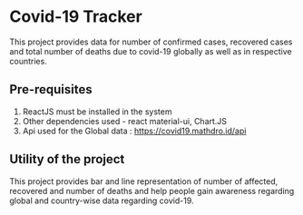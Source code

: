# Covid-19 Tracker

This project provides data for number of confirmed cases, recovered cases and total number of deaths due to covid-19 globally as well as in respective countries.

## Pre-requisites

1. ReactJS must be installed in the system
2. Other dependencies used - react material-ui, Chart.JS
3. Api used for the Global data : https://covid19.mathdro.id/api

## Utility of the project
This project provides bar and line representation of number of affected, recovered and number of deaths and help people gain awareness regarding global and country-wise data regarding covid-19.

